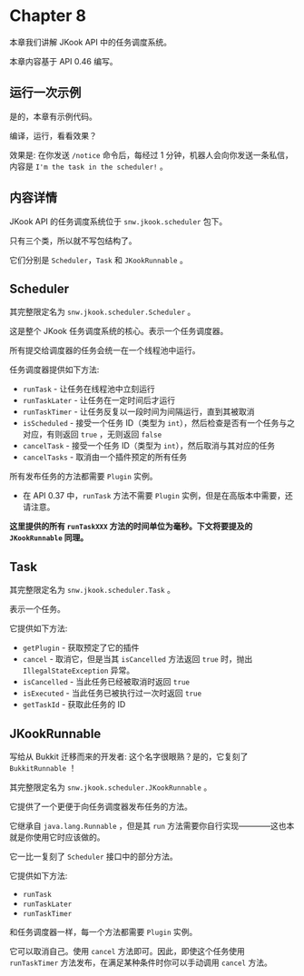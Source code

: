 # Chapter 8

本章我们讲解 JKook API 中的任务调度系统。

本章内容基于 API 0.46 编写。

## 运行一次示例

是的，本章有示例代码。

编译，运行，看看效果？

效果是: 在你发送 `/notice` 命令后，每经过 1 分钟，机器人会向你发送一条私信，内容是 `I'm the task in the scheduler!` 。

## 内容详情

JKook API 的任务调度系统位于 `snw.jkook.scheduler` 包下。

只有三个类，所以就不写包结构了。

它们分别是 `Scheduler`，`Task` 和 `JKookRunnable` 。

## Scheduler

其完整限定名为 `snw.jkook.scheduler.Scheduler` 。

这是整个 JKook 任务调度系统的核心。表示一个任务调度器。

所有提交给调度器的任务会统一在一个线程池中运行。

任务调度器提供如下方法:
* `runTask` - 让任务在线程池中立刻运行
* `runTaskLater` - 让任务在一定时间后才运行
* `runTaskTimer` - 让任务反复以一段时间为间隔运行，直到其被取消
* `isScheduled` - 接受一个任务 ID（类型为 `int`），然后检查是否有一个任务与之对应，有则返回 `true` ，无则返回 `false`
* `cancelTask` - 接受一个任务 ID（类型为 `int`），然后取消与其对应的任务
* `cancelTasks` - 取消由一个插件预定的所有任务

所有发布任务的方法都需要 `Plugin` 实例。
* 在 API 0.37 中，`runTask` 方法不需要 `Plugin` 实例，但是在高版本中需要，还请注意。

**这里提供的所有 `runTaskXXX` 方法的时间单位为毫秒。下文将要提及的 `JKookRunnable` 同理。**

## Task

其完整限定名为 `snw.jkook.scheduler.Task` 。

表示一个任务。

它提供如下方法:
* `getPlugin` - 获取预定了它的插件
* `cancel` - 取消它，但是当其 `isCancelled` 方法返回 `true` 时，抛出 `IllegalStateException` 异常。
* `isCancelled` - 当此任务已经被取消时返回 `true`
* `isExecuted` - 当此任务已被执行过一次时返回 `true`
* `getTaskId` - 获取此任务的 ID

## JKookRunnable

写给从 Bukkit 迁移而来的开发者: 这个名字很眼熟？是的，它复刻了 `BukkitRunnable` ！

其完整限定名为 `snw.jkook.scheduler.JKookRunnable` 。

它提供了一个更便于向任务调度器发布任务的方法。

它继承自 `java.lang.Runnable` ，但是其 `run` 方法需要你自行实现————这也本就是你使用它时应该做的。

它一比一复刻了 `Scheduler` 接口中的部分方法。

它提供如下方法:
* `runTask`
* `runTaskLater`
* `runTaskTimer`

和任务调度器一样，每一个方法都需要 `Plugin` 实例。

它可以取消自己。使用 `cancel` 方法即可。因此，即使这个任务使用 `runTaskTimer` 方法发布，在满足某种条件时你可以手动调用 `cancel` 方法。

